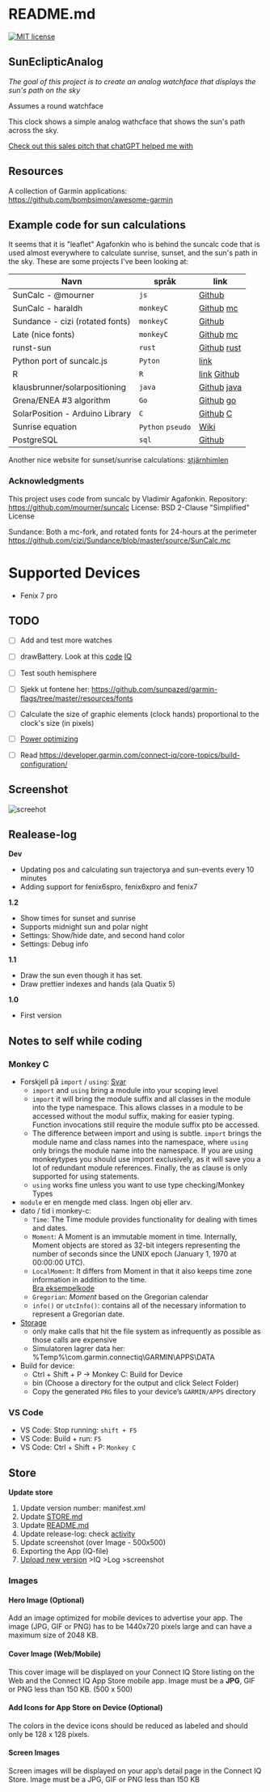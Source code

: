 # README.md

[![MIT license](https://img.shields.io/badge/License-MIT-blue.svg)](https://lbesson.mit-license.org/)

## SunEclipticAnalog

*The goal of this project is to create an analog watchface that displays the sun's path on the sky*

Assumes a round watchface

This clock shows a simple analog wathcface that shows the sun's path across the sky.

[Check out this sales pitch that chatGPT helped me with](https://github.com/SverreWisloff/SunEclipticAnalog/blob/main/STORE.md)

## Resources

A collection of Garmin applications: https://github.com/bombsimon/awesome-garmin

## Example code for sun calculations
It seems that it is "leaflet" Agafonkin who is behind the suncalc code that is used almost everywhere to calculate sunrise, sunset, and the sun's path in the sky. These are some projects I've been looking at:

| Navn  | språk | link   |
|-------|-------|--------|
| SunCalc - @mourner | `js` | [Github](https://github.com/mourner/suncalc) |
| SunCalc - haraldh | `monkeyC` | [Github](https://github.com/haraldh/SunCalc) [mc](https://github.com/haraldh/SunCalc/blob/master/source/SunCalc.mc)|
| Sundance - cizi (rotated fonts)| `monkeyC` | [Github](https://github.com/cizi/Sundance/blob/master/source/SunCalc.mc) |
|Late (nice fonts)|`monkeyC`|[Github](https://github.com/myneur/late/) [mc](https://github.com/myneur/late/blob/master/source/sunrisetCompute.mc)|
|runst-sun | `rust` |[Github](https://github.imc.re/flosse/rust-sun) [rust](https://github.imc.re/flosse/rust-sun/blob/master/src/lib.rs)|
|Python port of suncalc.js | `Pyton` | [link](https://pypi.org/project/suncalc/) |
|R|`R`|[link](https://cran.r-project.org/web/packages/suncalc/index.html) [Github](https://github.com/datastorm-open/suncalc)
|klausbrunner/solarpositioning|`java`|[Github](https://github.com/klausbrunner/solarpositioning) [java](https://github.com/KlausBrunner/solarpositioning/blob/master/src/main/java/net/e175/klaus/solarpositioning/Grena3.java)
|Grena/ENEA #3 algorithm| `Go` |[Github](https://github.com/klausbrunner/gosolarpos) [go](https://github.com/klausbrunner/gosolarpos/blob/master/grena3.go)
|SolarPosition - Arduino Library|`C`|[Github](https://github.com/KenWillmott/SolarPosition) [C](https://github.com/KenWillmott/SolarPosition/blob/master/SolarPosition.cpp)
|Sunrise equation|`Python` `pseudo`|[Wiki](https://en.wikipedia.org/wiki/Sunrise_equation)
|PostgreSQL|`sql`|[Github](https://github.com/olithissen/suncalc_postgres)|

Another nice website for sunset/sunrise calculations: [stjärnhimlen](https://www.stjarnhimlen.se/comp/riset.html)

### **Acknowledgments**
This project uses code from suncalc by Vladimir Agafonkin.
Repository: https://github.com/mourner/suncalc 
License: BSD 2-Clause "Simplified" License

Sundance: Both a  mc-fork, and rotated fonts for 24-hours at the perimeter  
https://github.com/cizi/Sundance/blob/master/source/SunCalc.mc

# Supported Devices
- Fenix 7 pro

## TODO
- [ ] Add and test more watches 
- [ ] drawBattery. Look at this [code](https://github.com/dennybiasiolli/garmin-connect-iq/tree/main/Analog24hour/source) [IQ](https://apps.garmin.com/nb-NO/apps/292387a3-611e-49bd-add4-dee28edc1d57)
- [ ] Test south hemisphere
- [ ] Sjekk ut fontene her: https://github.com/sunpazed/garmin-flags/tree/master/resources/fonts
- [ ] Calculate the size of graphic elements (clock hands) proportional to the clock's size (in pixels)
- [ ] [Power optimizing](https://developer.garmin.com/connect-iq/api-docs/Toybox/WatchUi/WatchFace.html)
- [ ] Read https://developer.garmin.com/connect-iq/core-topics/build-configuration/


## Screenshot
![screehot](https://github.com/SverreWisloff/SunEclipticAnalog/blob/main/screenshot/screenshot_20241230_sim.png?raw=true)


## Realease-log
**Dev**
- Updating pos and calculating sun trajectorya and sun-events every 10 minutes
- Adding support for fenix6spro, fenix6xpro and fenix7

**1.2**
- Show times for sunset and sunrise 
- Supports midnight sun and polar night
- Settings: Show/hide date, and second hand color
- Settings: Debug info

**1.1**
- Draw the sun even though it has set.
- Draw prettier indexes and hands (ala Quatix 5)

**1.0**
- First version

## Notes to self while coding

### Monkey C
- Forskjell på `import` / `using`: [Svar](https://developer.garmin.com/connect-iq/monkey-c/monkey-types/)
    - `import` and `using` bring a module into your scoping level
    - `import` it will bring the module suffix and all classes in the module into the type namespace. This allows classes in a module to be accessed without the modul suffix, making for easier typing. Function invocations still require the module suffix pto be accessed.
    - The difference between import and using is subtle. `import` brings the module name and class names into the namespace, where `using` only brings the module name into the namespace. If you are using monkeytypes you should use import exclusively, as it will save you a lot of redundant module references. Finally, the as clause is only supported for using statements.
    - `using` works fine unless you want to use type checking/Monkey Types
- `module` er en mengde med class. Ingen obj eller arv.
- dato / tid i monkey-c: 
    - `Time`: The Time module provides functionality for dealing with times and dates.
    - `Moment`: A Moment is an immutable moment in time. Internally, Moment objects are stored as 32-bit integers representing the number of seconds since the UNIX epoch (January 1, 1970 at 00:00:00 UTC).
    - `LocalMoment`: It differs from Moment in that it also keeps time zone information in addition to the time. \
    [Bra eksempelkode](https://developer.garmin.com/connect-iq/api-docs/Toybox/Time/LocalMoment.html)
    - `Gregorian`: *Moment* based on the Gregorian calendar
    - `info()` or `utcInfo()`: contains all of the necessary information to represent a Gregorian date.
- [Storage](https://developer.garmin.com/connect-iq/core-topics/properties-and-app-settings/)
    - only make calls that hit the file system as infrequently as possible as those calls are expensive
    - Simulatoren lagrer data her: %Temp%\com.garmin.connectiq\GARMIN\APPS\DATA
- Build for device:
    - Ctrl + Shift + P -> Monkey C: Build for Device
    - bin (Choose a directory for the output and click Select Folder)
    - Copy the generated `PRG` files to your device’s `GARMIN/APPS` directory

### VS Code
- VS Code: Stop running: `shift + F5`
- VS Code: Build + run: `F5`
- VS Code: Ctrl + Shift + P: `Monkey C`

## Store

**Update store**
1. Update version number: manifest.xml
2. Update [STORE.md](https://github.com/SverreWisloff/SunEclipticAnalog/blob/main/STORE.md)
3. Update [README.md](https://github.com/SverreWisloff/SunEclipticAnalog/blob/main/README.md)
4. Update release-log: check [activity](https://github.com/SverreWisloff/SunEclipticAnalog/activity)
5. Update screenshot (over Image - 500x500)
6. Exporting the App (IQ-file)
7. [Upload new version](https://apps.garmin.com/developer/dashboard) >IQ >Log >screenshot

### Images
#### Hero Image (Optional)
Add an image optimized for mobile devices to advertise your app. The image (JPG, GIF or PNG) has to be 1440x720 pixels large and can have a maximum size of 2048 KB.
#### Cover Image (Web/Mobile)
This cover image will be displayed on your Connect IQ Store listing on the Web and the Connect IQ App Store mobile app. Image must be a **JPG**, GIF or PNG less than 150 KB.
(500 x 500)
#### Add Icons for App Store on Device (Optional)
The colors in the device icons should be reduced as labeled and should only be 128 x 128 pixels.
#### Screen Images
Screen images will be displayed on your app’s detail page in the Connect IQ Store. Image must be a JPG, GIF or PNG less than 150 KB





